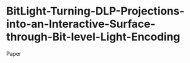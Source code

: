 # BitLight-Turning-DLP-Projections-into-an-Interactive-Surface-through-Bit-level-Light-Encoding
Paper 
